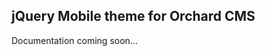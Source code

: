 jQuery Mobile theme for Orchard CMS
-----------------------------------

Documentation coming soon...